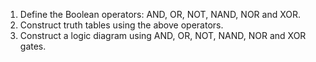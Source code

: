 1. Define the Boolean operators: AND, OR, NOT, NAND, NOR and XOR.
2. Construct truth tables using the above operators.
3. Construct a logic diagram using AND, OR, NOT, NAND, NOR and XOR gates.